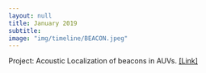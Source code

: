 ```yaml
---
layout: null
title: January 2019
subtitle:
image: "img/timeline/BEACON.jpeg"
---
```

Project: Acoustic Localization of beacons in AUVs. <a href = "https://github.com/auvzhcet/Documentation/blob/master/Acoustics.md" target = "_blank">[Link]</a>

